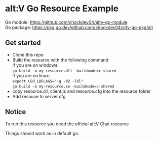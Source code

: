 # alt:V Go Resource Example
Go module: https://github.com/shockdev04/altv-go-module  
Go package: https://pkg.go.dev/github.com/shockdev04/altv-go-pkg/alt

## Get started
- Clone this repo 
- Build the resource with the following command:  
if you are on windows:  
``go build -o my-resource.dll -buildmode=c-shared``  
if you are on linux:  
``export CGO_LDFLAGS="-g -02 -ldl"``  
``go build -o my-resource.so -buildmode=c-shared``  
- copy resource.dll, client.js and resource.cfg into the resource folder
- Add resouce to server.cfg

## Notice 
To run this resource you need the official alt:V Chat resource

Things should work as in default go.